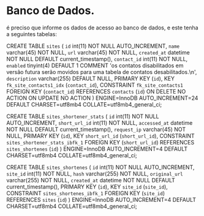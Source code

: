 # Banco de Dados.
é preciso que informe os dados de acesso ao banco de dados, e  este tenha a seguintes tabelas:

CREATE TABLE `sites` (
  `id` int(11) NOT NULL AUTO_INCREMENT,
  `name` varchar(45) NOT NULL,
  `url` varchar(45) NOT NULL,
  `created_at` datetime NOT NULL DEFAULT current_timestamp(),
  `contact_id` int(11) NOT NULL,
  `enabled` tinyint(4) DEFAULT 1 COMMENT 'os contatos disabilitados em versão futura serão movidos para uma tabela de contatos desabilitados.\n',
  `description` varchar(255) DEFAULT NULL,
  PRIMARY KEY (`id`),
  KEY `fk_site_contacts1_idx` (`contact_id`),
  CONSTRAINT `fk_site_contacts1` FOREIGN KEY (`contact_id`) REFERENCES `contacts` (`id`) ON DELETE NO ACTION ON UPDATE NO ACTION
) ENGINE=InnoDB AUTO_INCREMENT=24 DEFAULT CHARSET=utf8mb4 COLLATE=utf8mb4_general_ci;

CREATE TABLE `sites_shortener_stats` (
  `id` int(11) NOT NULL AUTO_INCREMENT,
  `short_url_id` int(11) NOT NULL,
  `accessed_at` datetime NOT NULL DEFAULT current_timestamp(),
  `request_ip` varchar(45) NOT NULL,
  PRIMARY KEY (`id`),
  KEY `short_url_id` (`short_url_id`),
  CONSTRAINT `sites_shortener_stats_ibfk_1` FOREIGN KEY (`short_url_id`) REFERENCES `sites_shortenes` (`id`)
) ENGINE=InnoDB AUTO_INCREMENT=4 DEFAULT CHARSET=utf8mb4 COLLATE=utf8mb4_general_ci;

CREATE TABLE `sites_shortenes` (
  `id` int(11) NOT NULL AUTO_INCREMENT,
  `site_id` int(11) NOT NULL,
  `hash` varchar(255) NOT NULL,
  `original_url` varchar(255) NOT NULL,
  `created_at` datetime NOT NULL DEFAULT current_timestamp(),
  PRIMARY KEY (`id`),
  KEY `site_id` (`site_id`),
  CONSTRAINT `sites_shortenes_ibfk_1` FOREIGN KEY (`site_id`) REFERENCES `sites` (`id`)
) ENGINE=InnoDB AUTO_INCREMENT=4 DEFAULT CHARSET=utf8mb4 COLLATE=utf8mb4_general_ci;